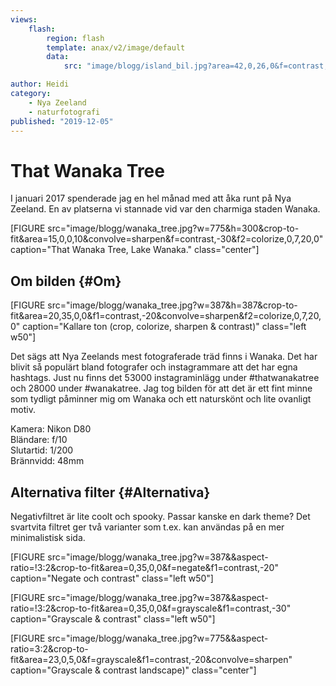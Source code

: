 ```yaml
---
views:     
    flash:
        region: flash
        template: anax/v2/image/default
        data:
            src: "image/blogg/island_bil.jpg?area=42,0,26,0&f=contrast,-20"

author: Heidi
category:
    - Nya Zeeland
    - naturfotografi
published: "2019-12-05"
---
```

That Wanaka Tree
==================================

I januari 2017 spenderade jag en hel månad med att åka runt på Nya Zeeland. En av platserna vi stannade vid var den charmiga staden Wanaka.

[FIGURE src="image/blogg/wanaka_tree.jpg?w=775&h=300&crop-to-fit&area=15,0,0,10&convolve=sharpen&f=contrast,-30&f2=colorize,0,7,20,0" caption="That Wanaka Tree, Lake Wanaka." class="center"]

<!--more-->

Om bilden {#Om}
-----------------------------------

[FIGURE src="image/blogg/wanaka_tree.jpg?w=387&h=387&crop-to-fit&area=20,35,0,0&f1=contrast,-20&convolve=sharpen&f2=colorize,0,7,20,0" caption="Kallare ton (crop, colorize, sharpen & contrast)" class="left w50"]

Det sägs att Nya Zeelands mest fotograferade träd finns i Wanaka. Det har blivit så populärt bland fotografer och instagrammare att det har egna hashtags. Just nu finns det 53000 instagraminlägg under #thatwanakatree och 28000 under #wanakatree. Jag tog bilden för att det är ett fint minne som tydligt påminner mig om Wanaka och ett naturskönt och lite ovanligt motiv.

Kamera: Nikon D80  
Bländare: f/10  
Slutartid: 1/200  
Brännvidd: 48mm


Alternativa filter {#Alternativa}
-----------------------------------

Negativfiltret är lite coolt och spooky. Passar kanske en dark theme? Det svartvita filtret ger två varianter som t.ex. kan användas på en mer minimalistisk sida.

[FIGURE src="image/blogg/wanaka_tree.jpg?w=387&&aspect-ratio=!3:2&crop-to-fit&area=0,35,0,0&f=negate&f1=contrast,-20" caption="Negate och contrast" class="left w50"]

[FIGURE src="image/blogg/wanaka_tree.jpg?w=387&&aspect-ratio=!3:2&crop-to-fit&area=0,35,0,0&f=grayscale&f1=contrast,-30" caption="Grayscale & contrast" class="left w50"]

[FIGURE src="image/blogg/wanaka_tree.jpg?w=775&&aspect-ratio=3:2&crop-to-fit&area=23,0,5,0&f=grayscale&f1=contrast,-20&convolve=sharpen" caption="Grayscale & contrast landscape)" class="center"]
